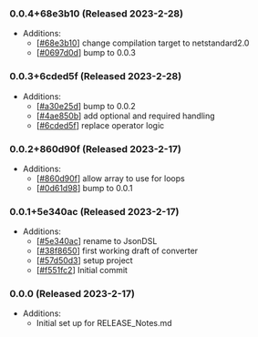 ### 0.0.4+68e3b10 (Released 2023-2-28)
* Additions:
    * [[#68e3b10](https://github.com/HLWeil/JsonDSL/commit/68e3b108a1f105fd7a43a4c29947909fe21c5ed0)] change compilation target to netstandard2.0
    * [[#0697d0d](https://github.com/HLWeil/JsonDSL/commit/0697d0d8ffdb133226111019a2b26ece09fd034a)] bump to 0.0.3

### 0.0.3+6cded5f (Released 2023-2-28)
* Additions:
    * [[#a30e25d](https://github.com/HLWeil/JsonDSL/commit/a30e25de24350160bb519c45eb28b8ec696bb8ad)] bump to 0.0.2
    * [[#4ae850b](https://github.com/HLWeil/JsonDSL/commit/4ae850ba5ffc9b224dc3171c76a1f11826988097)] add optional and required handling
    * [[#6cded5f](https://github.com/HLWeil/JsonDSL/commit/6cded5fa7077e282b172d3cfe2b3eb9b4295d684)] replace operator logic

### 0.0.2+860d90f (Released 2023-2-17)
* Additions:
    * [[#860d90f](https://github.com/HLWeil/JsonDSL/commit/860d90f91aa62f0b1e577074774b9f2d952e23eb)] allow array to use for loops
    * [[#0d61d98](https://github.com/HLWeil/JsonDSL/commit/0d61d980fccc0ed2b18fec45bcc8c4d7afad0293)] bump to 0.0.1

### 0.0.1+5e340ac (Released 2023-2-17)
* Additions:
    * [[#5e340ac](https://github.com/HLWeil/JsonDSL/commit/5e340acd11d1ed01d3574c137dfae7fc421d779d)] rename to JsonDSL
    * [[#38f8650](https://github.com/HLWeil/JsonDSL/commit/38f8650a34cec0485b6cafc767cfc8478378ae2b)] first working draft of converter
    * [[#57d50d3](https://github.com/HLWeil/JsonDSL/commit/57d50d3850e2505deca094a8b77ae8dcc539ceb2)] setup project
    * [[#f551fc2](https://github.com/HLWeil/JsonDSL/commit/f551fc2600dfab35e1c53f5103f8e3f742a2f93c)] Initial commit

### 0.0.0 (Released 2023-2-17)
* Additions:
    * Initial set up for RELEASE_Notes.md

